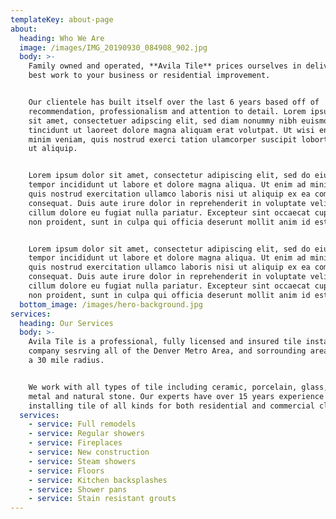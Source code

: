 ```yaml
---
templateKey: about-page
about:
  heading: Who We Are
  image: /images/IMG_20190930_084908_902.jpg
  body: >-
    Family owned and operated, **Avila Tile** prices ourselves in delivering our
    best work to your business or residential improvement.


    Our clientele has built itself over the last 6 years based off of
    recommendation, professionalism and attention to detail. Lorem ipsum dolor
    sit amet, consectetuer adipscing elit, sed diam nonummy nibh euismod
    tincidunt ut laoreet dolore magna aliquam erat volutpat. Ut wisi enim ad
    minim veniam, quis nostrud exerci tation ulamcorper suscipit lobortis nisl
    ut aliquip.


    Lorem ipsum dolor sit amet, consectetur adipiscing elit, sed do eiusmod
    tempor incididunt ut labore et dolore magna aliqua. Ut enim ad minim veniam,
    quis nostrud exercitation ullamco laboris nisi ut aliquip ex ea commodo
    consequat. Duis aute irure dolor in reprehenderit in voluptate velit esse
    cillum dolore eu fugiat nulla pariatur. Excepteur sint occaecat cupidatat
    non proident, sunt in culpa qui officia deserunt mollit anim id est laborum.


    Lorem ipsum dolor sit amet, consectetur adipiscing elit, sed do eiusmod
    tempor incididunt ut labore et dolore magna aliqua. Ut enim ad minim veniam,
    quis nostrud exercitation ullamco laboris nisi ut aliquip ex ea commodo
    consequat. Duis aute irure dolor in reprehenderit in voluptate velit esse
    cillum dolore eu fugiat nulla pariatur. Excepteur sint occaecat cupidatat
    non proident, sunt in culpa qui officia deserunt mollit anim id est laborum.
  bottom_image: /images/hero-background.jpg
services:
  heading: Our Services
  body: >-
    Avila Tile is a professional, fully licensed and insured tile installation
    company sesrving all of the Denver Metro Area, and sorrounding areas withing
    a 30 mile radius.


    We work with all types of tile including ceramic, porcelain, glass, marble,
    metal and natural stone. Our experts have over 15 years experience
    installing tile of all kinds for both residential and commercial clients.
  services:
    - service: Full remodels
    - service: Regular showers
    - service: Fireplaces
    - service: New construction
    - service: Steam showers
    - service: Floors
    - service: Kitchen backsplashes
    - service: Shower pans
    - service: Stain resistant grouts
---
```

